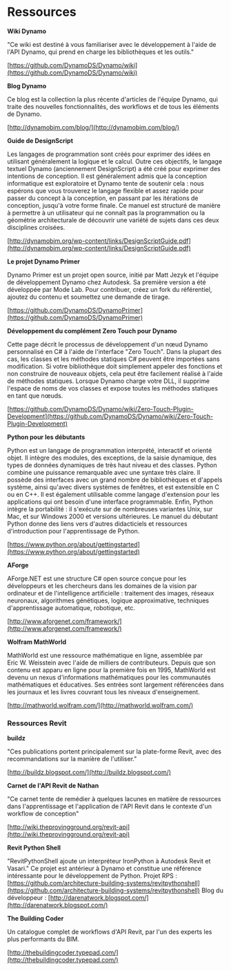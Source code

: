 

# Ressources

**Wiki Dynamo**

"Ce wiki est destiné à vous familiariser avec le développement à l'aide de l'API Dynamo, qui prend en charge les bibliothèques et les outils."

[https://github.com/DynamoDS/Dynamo/wiki](https://github.com/DynamoDS/Dynamo/wiki)

**Blog Dynamo**

Ce blog est la collection la plus récente d'articles de l'équipe Dynamo, qui traite des nouvelles fonctionnalités, des workflows et de tous les éléments de Dynamo.

[http://dynamobim.com/blog/](http://dynamobim.com/blog/)

**Guide de DesignScript**

Les langages de programmation sont créés pour exprimer des idées en utilisant généralement la logique et le calcul. Outre ces objectifs, le langage textuel Dynamo (anciennement DesignScript) a été créé pour exprimer des intentions de conception. Il est généralement admis que la conception informatique est exploratoire et Dynamo tente de soutenir cela : nous espérons que vous trouverez le langage flexible et assez rapide pour passer du concept à la conception, en passant par les itérations de conception, jusqu'à votre forme finale. Ce manuel est structuré de manière à permettre à un utilisateur qui ne connaît pas la programmation ou la géométrie architecturale de découvrir une variété de sujets dans ces deux disciplines croisées.

[http://dynamobim.org/wp-content/links/DesignScriptGuide.pdf](http://dynamobim.org/wp-content/links/DesignScriptGuide.pdf)

**Le projet Dynamo Primer**

Dynamo Primer est un projet open source, initié par Matt Jezyk et l'équipe de développement Dynamo chez Autodesk. Sa première version a été développée par Mode Lab. Pour contribuer, créez un fork du référentiel, ajoutez du contenu et soumettez une demande de tirage.

[https://github.com/DynamoDS/DynamoPrimer](https://github.com/DynamoDS/DynamoPrimer)

**Développement du complément Zero Touch pour Dynamo**

Cette page décrit le processus de développement d'un nœud Dynamo personnalisé en C# à l'aide de l'interface "Zero Touch". Dans la plupart des cas, les classes et les méthodes statiques C# peuvent être importées sans modification. Si votre bibliothèque doit simplement appeler des fonctions et non construire de nouveaux objets, cela peut être facilement réalisé à l'aide de méthodes statiques. Lorsque Dynamo charge votre DLL, il supprime l'espace de noms de vos classes et expose toutes les méthodes statiques en tant que nœuds.

[https://github.com/DynamoDS/Dynamo/wiki/Zero-Touch-Plugin-Development](https://github.com/DynamoDS/Dynamo/wiki/Zero-Touch-Plugin-Development)

**Python pour les débutants**

Python est un langage de programmation interprété, interactif et orienté objet. Il intègre des modules, des exceptions, de la saisie dynamique, des types de données dynamiques de très haut niveau et des classes. Python combine une puissance remarquable avec une syntaxe très claire. Il possède des interfaces avec un grand nombre de bibliothèques et d'appels système, ainsi qu'avec divers systèmes de fenêtres, et est extensible en C ou en C++. Il est également utilisable comme langage d'extension pour les applications qui ont besoin d'une interface programmable. Enfin, Python intègre la portabilité : il s'exécute sur de nombreuses variantes Unix, sur Mac, et sur Windows 2000 et versions ultérieures. Le manuel du débutant Python donne des liens vers d'autres didacticiels et ressources d'introduction pour l'apprentissage de Python.

[https://www.python.org/about/gettingstarted](https://www.python.org/about/gettingstarted)

**AForge**

AForge.NET est une structure C# open source conçue pour les développeurs et les chercheurs dans les domaines de la vision par ordinateur et de l'intelligence artificielle : traitement des images, réseaux neuronaux, algorithmes génétiques, logique approximative, techniques d'apprentissage automatique, robotique, etc.

[http://www.aforgenet.com/framework/](http://www.aforgenet.com/framework/)

**Wolfram MathWorld**

MathWorld est une ressource mathématique en ligne, assemblée par Eric W. Weisstein avec l'aide de milliers de contributeurs. Depuis que son contenu est apparu en ligne pour la première fois en 1995, MathWorld est devenu un nexus d'informations mathématiques pour les communautés mathématiques et éducatives. Ses entrées sont largement référencées dans les journaux et les livres couvrant tous les niveaux d'enseignement.

[http://mathworld.wolfram.com/](http://mathworld.wolfram.com/)

### Ressources Revit

**buildz**

"Ces publications portent principalement sur la plate-forme Revit, avec des recommandations sur la manière de l'utiliser."

[http://buildz.blogspot.com/](http://buildz.blogspot.com/)

**Carnet de l'API Revit de Nathan**

"Ce carnet tente de remédier à quelques lacunes en matière de ressources dans l'apprentissage et l'application de l'API Revit dans le contexte d'un workflow de conception"

[http://wiki.theprovingground.org/revit-api](http://wiki.theprovingground.org/revit-api)

**Revit Python Shell**

"RevitPythonShell ajoute un interpréteur IronPython à Autodesk Revit et Vasari." Ce projet est antérieur à Dynamo et constitue une référence intéressante pour le développement de Python. 
Projet RPS : [https://github.com/architecture-building-systems/revitpythonshell](https://github.com/architecture-building-systems/revitpythonshell) 
Blog du développeur : [http://darenatwork.blogspot.com/](http://darenatwork.blogspot.com/)

**The Building Coder**

Un catalogue complet de workflows d'API Revit, par l'un des experts les plus performants du BIM.

[http://thebuildingcoder.typepad.com/](http://thebuildingcoder.typepad.com/)

